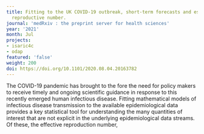 ```yaml
---
title: Fitting to the UK COVID-19 outbreak, short-term forecasts and estimating the
  reproductive number.
journal: 'medRxiv : the preprint server for health sciences'
year: '2021'
month: Jul
projects:
- isaric4c
- odap
featured: 'false'
weight: 200
doi: https://doi.org/10.1101/2020.08.04.20163782
---
```


The COVID-19 pandemic has brought to the fore the need for policy makers to receive timely and ongoing scientific guidance in response to this recently emerged human infectious disease. Fitting mathematical models of infectious disease transmission to the available epidemiological data provides a key statistical tool for understanding the many quantities of interest that are not explicit in the underlying epidemiological data streams. Of these, the effective reproduction number, 